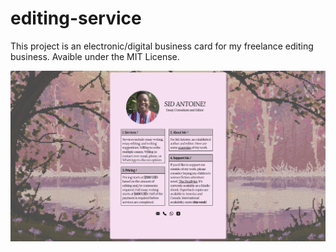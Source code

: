 # editing-service
This project is an electronic/digital business card for my freelance editing business. Avaible under the MIT License.

![Screenshot of the editing service website.](/images/editingservice-screenshot.png)
